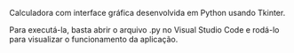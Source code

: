 Calculadora com interface gráfica desenvolvida em Python usando Tkinter.

Para executá-la, basta abrir o arquivo .py no Visual Studio Code e rodá-lo para visualizar o funcionamento da aplicação.
